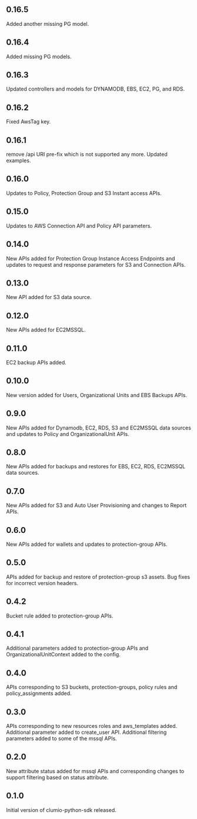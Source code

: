 ## 0.16.5
Added another missing PG model.

## 0.16.4
Added missing PG models.

## 0.16.3
Updated controllers and models for DYNAMODB, EBS, EC2, PG, and RDS.

## 0.16.2
Fixed AwsTag key.

## 0.16.1
remove /api URI pre-fix which is not supported any more.
Updated examples.

## 0.16.0
Updates to Policy, Protection Group and S3 Instant access APIs.

## 0.15.0
Updates to AWS Connection API and Policy API parameters.

## 0.14.0
New APIs added for Protection Group Instance Access Endpoints and updates to request and response parameters for S3 and Connection APIs.

## 0.13.0
New API added for S3 data source.

## 0.12.0
New APIs added for EC2MSSQL.

## 0.11.0
EC2 backup APIs added.

## 0.10.0
New version added for Users, Organizational Units and EBS Backups APIs.

## 0.9.0
New APIs added for Dynamodb, EC2, RDS, S3 and EC2MSSQL data sources and updates to Policy and OrganizationalUnit APIs.

## 0.8.0
New APIs added for backups and restores for EBS, EC2, RDS, EC2MSSQL data sources.

## 0.7.0
New APIs added for S3 and Auto User Provisioning and changes to Report APIs.

## 0.6.0
New APIs added for wallets and updates to protection-group APIs.

## 0.5.0
APIs added for backup and restore of protection-group s3 assets.
Bug fixes for incorrect version headers.

## 0.4.2
Bucket rule added to protection-group APIs.

## 0.4.1
Additional parameters added to protection-group APIs and OrganizationalUnitContext added to the config.

## 0.4.0
APIs corresponding to S3 buckets, protection-groups, policy rules and policy_assignments added.

## 0.3.0
APIs corresponding to new resources roles and aws_templates added.
Additional parameter added to create_user API.
Additional filtering parameters added to some of the mssql APIs.

## 0.2.0
New attribute status added for mssql APIs and corresponding changes to support filtering based on status attribute.

## 0.1.0
Initial version of clumio-python-sdk released.
